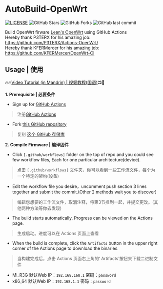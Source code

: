 # AutoBuild-OpenWrt
[![LICENSE](https://img.shields.io/github/license/mashape/apistatus.svg?style=flat&logo=github&label=LICENSE)](https://github.com/esirplayground/AutoBuild-OpenWrt/blob/master/LICENSE)
![GitHub Stars](https://img.shields.io/github/stars/esirplayground/AutoBuild-OpenWrt.svg?style=flat&logo=appveyor&label=Stars&logo=github)
![GitHub Forks](https://img.shields.io/github/forks/esirplayground/AutoBuild-OpenWrt.svg?style=flat&logo=appveyor&label=Forks&logo=github)
![GitHub last commit](https://img.shields.io/github/last-commit/esirplayground/AutoBuild-OpenWrt?label=Latest%20Commit&logo=github)

Build OpenWrt firware [Lean's OpenWrt](https://github.com/coolsnowwolf/lede) using GitHub Actions  
Hereby thank P3TERX for his amazing job: https://github.com/P3TERX/Actions-OpenWrt/  
Hereby thank KFERMercer for his amazing job: https://github.com/KFERMercer/OpenWrt-CI  

## Usage | 使用

🔥🔥[Video Tutorial (in Mandrin) | 视频教程(国语)](https://youtu.be/9YO7nxNry-4)📺🎉

**1. Prerequisite | 必要条件**
  - Sign up for [GitHub Actions](https://github.com/features/actions/signup)
  > 注册[GitHub Actions](https://github.com/features/actions/signup)
  - Fork [this GitHub repository](https://github.com/lrst6963/AutoBuild-OpenWrt)
  > 复刻 [这个 GitHub 存储库](https://github.com/lrst6963/AutoBuild-OpenWrt)
    
**2. Compile Firmware | 编译固件**
  - Click `[.github/workflows]` folder on the top of repo and you could see few workflow files, Each for one particular architecture(device).
  > 点击 `[.github/workflows]` 文件夹，你可以看到一些工作流文件，每个为一个特定的架构(设备)
  - Edit the workflow file you desire，uncomment push section 3 lines together and submit the commit.(Other 2 methods wait you to discover)
  > 编辑您想要的工作流文件，取消注释，将第3节推到一起，并提交更改。(其他两种方法等你去发现)
  - The build starts automatically. Progress can be viewed on the Actions page.
  > 生成启动。进度可以在 Actions 页面上查看
  - When the build is complete, click the `Artifacts` button in the upper right corner of the Actions page to download the binaries.
  > 当构建完成后，点击 Actions 页面右上角的‘ Artifacts’按钮来下载二进制文件
  - Mi_R3G 默认Web IP：`192.168.168.1` 密码：`password`
  - x86_64 默认Web IP：`192.168.1.1` 密码：`password`

